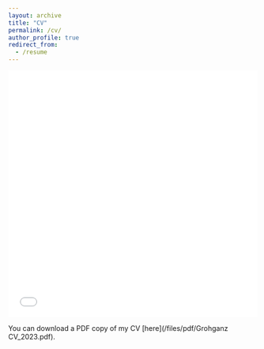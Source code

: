 ```yaml
---
layout: archive
title: "CV"
permalink: /cv/
author_profile: true
redirect_from:
  - /resume
---
```


<iframe src="/files/pdf/Grohganz CV_2023.pdf" width="100%" height="500" frameborder="no" border="0" marginwidth="0" marginheight="0"></iframe>

You can download a PDF copy of my CV [here](/files/pdf/Grohganz CV_2023.pdf).
